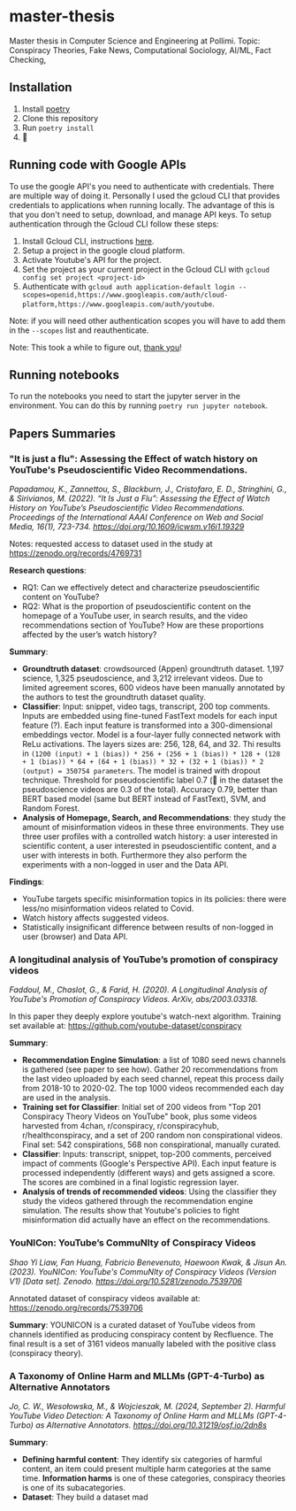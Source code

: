 # master-thesis

Master thesis in Computer Science and Engineering at Pollimi. Topic: Conspiracy Theories, Fake News, Computational Sociology, AI/ML, Fact Checking,  

## Installation

1. Install [poetry](https://python-poetry.org/docs/#installing-with-the-official-installer) 
2. Clone this repository
3. Run `poetry install`
4. 🎉


## Running code with Google APIs

To use the google API's you need to authenticate with credentials. There are multiple way of doing it. Personally I used the gcloud CLI that provides credentials to applications when running locally. The advantage of this is that you don't need to setup, download, and manage API keys.
To setup authentication through the Gcloud CLI follow these steps:

1. Install Gcloud CLI, instructions [here](https://cloud.google.com/sdk/docs/install).
2. Setup a project in the google cloud platform.
3. Activate Youtube's API for the project.
4. Set the project as your current project in the Gcloud CLI with `gcloud config set project <project-id>`
5. Authenticate with `gcloud auth application-default login --scopes=openid,https://www.googleapis.com/auth/cloud-platform,https://www.googleapis.com/auth/youtube`.

Note: if you will need other authentication scopes you will have to add them in the `--scopes` list and reauthenticate.

Note: This took a while to figure out, [thank you](https://stackoverflow.com/questions/72526314/google-sheet-api-access-with-application-default-credentials-using-scopes-giving)! 

## Running notebooks

To run the notebooks you need to start the jupyter server in the environment. You can do this by running `poetry run jupyter notebook`.

## Papers Summaries

### "It is just a flu": Assessing the Effect of watch history on YouTube's Pseudoscientific Video Recommendations.

*Papadamou, K., Zannettou, S., Blackburn, J., Cristofaro, E. D., Stringhini, G., & Sirivianos, M. (2022). “It Is Just a Flu”: Assessing the Effect of Watch History on YouTube’s Pseudoscientific Video Recommendations. Proceedings of the International AAAI Conference on Web and Social Media, 16(1), 723-734. https://doi.org/10.1609/icwsm.v16i1.19329*

Notes: requested access to dataset used in the study at https://zenodo.org/records/4769731

**Research questions**:
- RQ1: Can we effectively detect and characterize pseudoscientific content on YouTube?
- RQ2: What is the proportion of pseudoscientific content on the homepage of a YouTube user, in search results, and the video recommendations section of YouTube? How are these proportions affected by the user’s watch history?

**Summary**:
- **Groundtruth dataset**: crowdsourced (Appen) groundtruth dataset. 1,197 science, 1,325 pseudoscience, and 3,212 irrelevant videos. Due to limited agreement scores, 600 videos have been manually annotated by the authors to test the groundtruth dataset quality.
- **Classifier**: Input: snippet, video tags, transcript, 200 top comments. Inputs are embedded using fine-tuned FastText models for each input feature (?). Each input feature is transformed into a 300-dimensional embeddings vector. Model is a four-layer fully connected network with ReLu activations. The layers sizes are: 256, 128, 64, and 32. Thi results in `(1200 (input) + 1 (bias)) * 256 + (256 + 1 (bias)) * 128 + (128 + 1 (bias)) * 64 + (64 + 1 (bias)) * 32 + (32 + 1 (bias)) * 2 (output) = 350754 parameters`. The model is trained with dropout technique. Threshold for pseudoscientific label 0.7 (🤔 in the dataset the pseudoscience videos are 0.3 of the total). Accuracy 0.79, better than BERT based model (same but BERT instead of FastText), SVM, and Random Forest.
- **Analysis of Homepage, Search, and Recommendations**: they study the amount of misinformation videos in these three environments. They use three user profiles with a controlled watch history: a user interested in scientific content, a user interested in pseudoscientific content, and a user with interests in both. Furthermore they also perform the experiments with a non-logged in user and the Data API.

**Findings**:
- YouTube targets specific misinformation topics in its policies: there were less/no misinformation videos related to Covid.
- Watch history affects suggested videos.
- Statistically insignificant difference between results of non-logged in user (browser) and Data API.


### A longitudinal analysis of YouTube’s promotion of conspiracy videos

*Faddoul, M., Chaslot, G., & Farid, H. (2020). A Longitudinal Analysis of YouTube's Promotion of Conspiracy Videos. ArXiv, abs/2003.03318.*

In this paper they deeply explore youtube's watch-next algorithm. Training set available at: https://github.com/youtube-dataset/conspiracy

**Summary**:
- **Recommendation Engine Simulation**: a list of 1080 seed news channels is gathered (see paper to see how). Gather 20 recommendations from the last video uploaded by each seed channel, repeat this process daily from 2018-10 to 2020-02. The top 1000 videos recommended each day are used in the analysis. 
- **Training set for Classifier**: Initial set of 200 videos from "Top 201 Conspiracy Theory Videos on YouTube" book, plus some videos harvested from 4chan, r/conspiracy, r/conspiracyhub, r/healthconspiracy, and a set of 200 random non conspirational videos. Final set: 542 conspirations, 568 non conspirational, manually curated.
- **Classifier**: Inputs: transcript, snippet, top-200 comments, perceived impact of comments (Google's Perspective API). Each input feature is processed independently (different ways) and gets assigned a score. The scores are combined in a final logistic regression layer.
- **Analysis of trends of recommended videos**: Using the classifier they study the videos gathered through the recommendation engine simulation. The results show that Youtube's policies to fight misinformation did actually have an effect on the recommendations.


### YouNICon: YouTube’s CommuNIty of Conspiracy Videos

*Shao Yi Liaw, Fan Huang, Fabricio Benevenuto, Haewoon Kwak, & Jisun An. (2023). YouNICon: YouTube's CommuNIty of Conspiracy Videos (Version V1) [Data set]. Zenodo. https://doi.org/10.5281/zenodo.7539706*

Annotated dataset of conspiracy videos available at: https://zenodo.org/records/7539706

**Summary**:
YOUNICON is a curated dataset of YouTube videos from channels identified as producing conspiracy content by Recfluence. The final result is a set of 3161 videos manually labeled with the positive class (conspiracy theory).


### A Taxonomy of Online Harm and MLLMs (GPT-4-Turbo) as Alternative Annotators

*Jo, C. W., Wesołowska, M., & Wojcieszak, M. (2024, September 2). Harmful YouTube Video Detection: A Taxonomy of Online Harm and MLLMs  (GPT-4-Turbo) as Alternative Annotators. https://doi.org/10.31219/osf.io/2dn8s*

**Summary**:
- **Defining harmful content**: They identify six categories of harmful content, an item could present multiple harm categories at the same time. **Information harms** is one of these categories, conspiracy theories is one of its subacategories.
- **Dataset**: They build a dataset mad